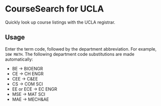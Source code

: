 # CourseSearch for UCLA
Quickly look up course listings with the UCLA registrar.

## Usage

Enter the term code, followed by the department abbreviation. For example,
`16W MATH`. The following department code substitutions are made automatically:
- BE → BIOENGR
- CE → CH ENGR
- CEE → C&EE
- CS → COM SCI
- EE or ECE → EC ENGR
- MSE → MAT SCI
- MAE → MECH&AE

